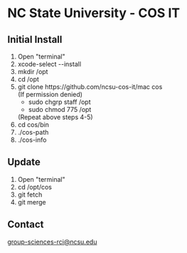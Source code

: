 # NC State University - COS IT
## Initial Install
<ol>
 <li>Open "terminal"</li>
 <li>xcode-select --install</li>
 <li>mkdir /opt</li>
 <li>cd /opt</li>
 <li>git clone https://github.com/ncsu-cos-it/mac cos<br>
 (If permission denied)<br>
   <ul>
   <li>sudo chgrp staff /opt</li>
   <li>sudo chmod 775 /opt</li>
   </ul>
  (Repeat above steps 4-5)</li>
 <li>cd cos/bin</li>
 <li>./cos-path</li>
 <li>./cos-info</li>
</ol>

## Update 
<ol>
 <li>Open "terminal"</li>
 <li>cd /opt/cos</li>
 <li>git fetch</li>
 <li>git merge</li>
</ol>

## Contact
<a href="mailto:group-sciences-rci@ncsu.edu">group-sciences-rci@ncsu.edu</a><br>
